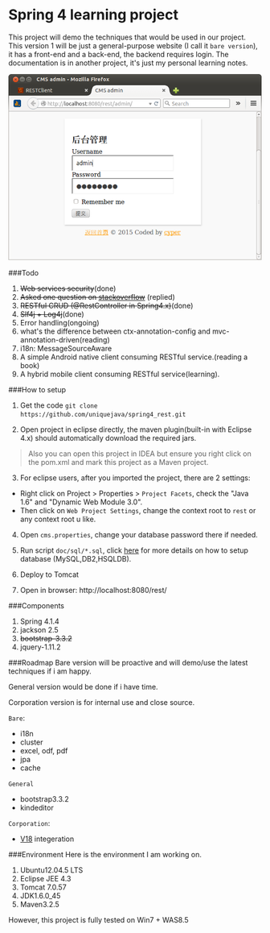 # Spring 4 learning project
This project will demo the techniques that would be used in our project. This version 1 will be just a general-purpose website (I call it `bare version`), it has a front-end and a back-end, the backend requires login. The documentation is in another project, it's just my personal learning notes.

![login page](doc/images/cms_login.png)

###Todo
1. ~~Web services security~~(done)
2. ~~Asked one question on [stackoverflow](http://stackoverflow.com/questions/28413070/in-spring-mvc-4-1-is-there-any-nonresponsebody-to-return-a-normal-view)~~ (replied)
3. ~~RESTful CRUD (@RestController in Spring4.x)~~(done)
3. ~~Slf4j + Log4j~~(done)
4. Error handling(ongoing)
3. what's the difference between ctx-annotation-config and mvc-annotation-driven(reading)
3. i18n: MessageSourceAware
3. A simple Android native client consuming RESTful service.(reading a book)
4. A hybrid mobile client consuming RESTful service(learning).

###How to setup
1. Get the code
`git clone https://github.com/uniquejava/spring4_rest.git`

2. Open project in eclipse directly, the maven plugin(built-in with Eclipse 4.x) should automatically download the required jars.
>Also you can open this project in IDEA but ensure you right click on the pom.xml and mark this project as a Maven project.

3. For eclipse users, after you imported the project, there are 2 settings:
 * Right click on Project > Properties > `Project Facets`, check the "Java 1.6" and "Dynamic Web Module 3.0".
 * Then click on `Web Project Settings`, change the context root to `rest` or any context root u like.

4. Open `cms.properties`, change your database password there if needed.

5. Run script `doc/sql/*.sql`, click [here](setup_database.md) for more details on how to setup database (MySQL,DB2,HSQLDB).

6. Deploy to Tomcat

7. Open in browser: http://localhost:8080/rest/

###Components
1. Spring 4.1.4
2. jackson 2.5
1. ~~bootstrap-3.3.2~~
2. jquery-1.11.2

###Roadmap
Bare version will be proactive and will demo/use the latest techniques if i am happy.

General version would be done if i have time.

Corporation version is for internal use and close source.

`Bare`:
* i18n
* cluster
* excel, odf, pdf
* jpa
* cache

`General`
* bootstrap3.3.2
* kindeditor

`Corporation`:
* [V18](https://github.com/ibmmxlabs/v18) integeration

###Environment
Here is the environment I am working on.

1. Ubuntu12.04.5 LTS
2. Eclipse JEE 4.3
3. Tomcat 7.0.57
4. JDK1.6.0_45
5. Maven3.2.5

However, this project is fully tested on Win7 + WAS8.5

